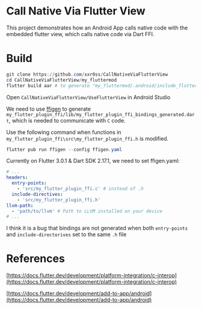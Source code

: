 # Call Native Via Flutter View

This project demonstrates how an Android App calls native code with the embedded
flutter view, which calls native code via Dart FFI.

# Build

```powershell
git clone https://github.com/xxr0ss/CallNativeViaFlutterView
cd CallNativeViaFlutterView/my_fluttermod
flutter build aar # to generate "my_fluttermod/.android/include_flutter.groovy"
```
Open `CallNativeViaFlutterView/UseFlutterView` in Android Studio

We need to use [ffigen](https://pub.flutter-io.cn/packages/ffigen) to generate 
`my_flutter_plugin_ffi/lib/my_flutter_plugin_ffi_bindings_generated.dart`, which is needed 
to communicate with `C` code.

Use the following command when functions in `my_flutter_plugin_ffi\src\my_flutter_plugin_ffi.h` is modified.
```powershell
flutter pub run ffigen --config ffigen.yaml
```

Currently on Flutter 3.0.1 & Dart SDK 2.17.1, we need to set ffigen.yaml:

```yaml
# ...
headers:
  entry-points:
    - 'src/my_flutter_plugin_ffi.c' # instead of .h
  include-directives:
    - 'src/my_flutter_plugin_ffi.h'
llvm-path: 
  - 'path/to/llvm' # Path to LLVM installed on your device
# ...
```
I think it is a bug that bindings are not generated when both 
`entry-points` and `include-directorives` set to the same `.h` file


# References
[https://docs.flutter.dev/development/platform-integration/c-interop](https://docs.flutter.dev/development/platform-integration/c-interop)

[https://docs.flutter.dev/development/add-to-app/android](https://docs.flutter.dev/development/add-to-app/android)